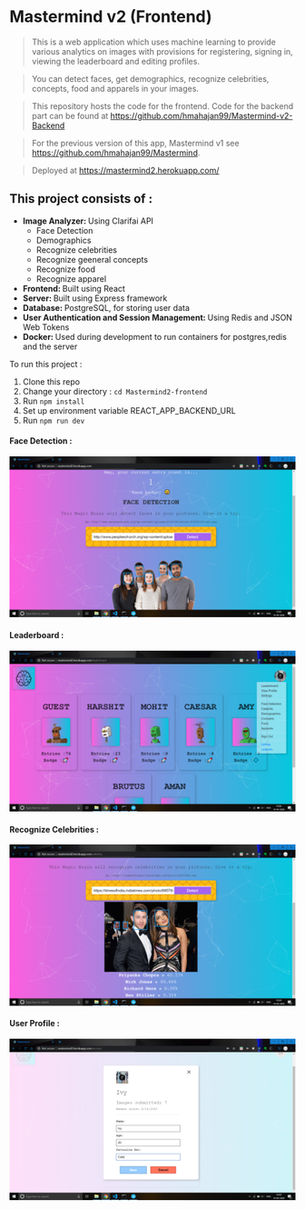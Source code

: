 # Mastermind v2 (Frontend)

> This is a web application which uses machine learning to provide various analytics on images with provisions for registering, signing in, viewing the leaderboard and editing profiles. 

> You can detect faces, get demographics, recognize celebrities, concepts, food and apparels in your images. 

> This repository hosts the code for the frontend. Code for the backend part can be found at https://github.com/hmahajan99/Mastermind-v2-Backend

> For the previous version of this app, Mastermind v1 see https://github.com/hmahajan99/Mastermind.

> Deployed at https://mastermind2.herokuapp.com/

## This project consists of :
<ul>
<li><b>Image Analyzer: </b>Using Clarifai API
  <ul>
    <li>Face Detection</li>
    <li>Demographics</li>
    <li>Recognize celebrities</li>
    <li>Recognize geeneral concepts</li>
    <li>Recognize food</li>
    <li>Recognize apparel</li>
  </ul>
</li>
<li><b>Frontend: </b>Built using React</li>
<li><b>Server: </b>Built using Express framework</li>
<li><b>Database: </b>PostgreSQL, for storing user data</li>
<li><b>User Authentication and Session Management: </b>Using Redis and JSON Web Tokens</li>
<li><b>Docker: </b>Used during development to run containers for postgres,redis and the server</li>
</ul>

To run this project :
1. Clone this repo
2. Change your directory : `cd Mastermind2-frontend`
3. Run `npm install`
4. Set up environment variable REACT_APP_BACKEND_URL  
5. Run `npm run dev`

#### Face Detection :
![](screenshots/3-FaceDetection.png)

#### Leaderboard :
![](screenshots/Leaderboard.png)

#### Recognize Celebrities :
![](screenshots/4-Celebrity.png)

#### User Profile :
![](screenshots/Profile.png)
